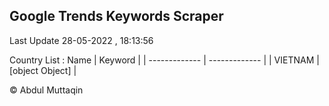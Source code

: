 

## Google Trends Keywords Scraper 
 
Last Update 28-05-2022 , 18:13:56

Country List :
 Name  | Keyword |
| ------------- | ------------- |
| VIETNAM | [object Object] |



© Abdul Muttaqin 
